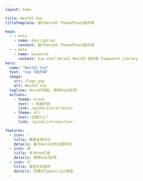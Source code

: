 ```yaml
---
layout: home

title: NextUI Vue
titleTemplate: 基于HeroUI Theme的Vue3组件库

head:
  - - meta
    - name: description
      content: 基于HeroUI Theme的Vue3组件库
  - - meta
    - name: keywords
      content: Vue Vue3 HeroUI NextUI 组件库 Component Library
hero:
  name: "NextUI Vue"
  text: "Vue 3组件库"
  image:
    src: /logo.png
    alt: NextUI Vue
  tagline: HeroUI风格, 使用Vue3实现
  actions:
    - theme: brand
      text: ⚡ 快速开始
      link: /guide/installation
    - theme: alt
      text: 这是什么?
      link: /guide/introduction

features:
  - icon: ✨
    title: 精美且现代化
    details: 基于HeroUI的主题样式
  - icon: 🛠️
    title: 专为Vue打造
    details: 使用Vue3实现
  - icon: 📦
    title: 类型化的组件
    details: 完整的TypeScript类型
---
```

